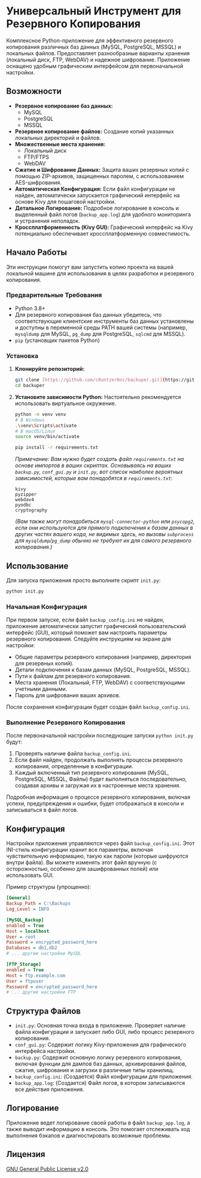 # Универсальный Инструмент для Резервного Копирования

Комплексное Python-приложение для эффективного резервного копирования различных баз данных (MySQL, PostgreSQL, MSSQL) и локальных файлов. Предоставляет разнообразные варианты хранения (локальный диск, FTP, WebDAV) и надежное шифрование. Приложение оснащено удобным графическим интерфейсом для первоначальной настройки.

## Возможности

* **Резервное копирование баз данных:**
    * MySQL
    * PostgreSQL
    * MSSQL
* **Резервное копирование файлов:** Создание копий указанных локальных директорий и файлов.
* **Множественные места хранения:**
    * Локальный диск
    * FTP/FTPS
    * WebDAV
* **Сжатие и Шифрование Данных:** Защита ваших резервных копий с помощью ZIP-архивов, защищенных паролем, с использованием AES-шифрования.
* **Автоматическая Конфигурация:** Если файл конфигурации не найден, автоматически запускается графический интерфейс на основе Kivy для пошаговой настройки.
* **Детальное Логирование:** Подробное логирование в консоль и выделенный файл логов (`backup_app.log`) для удобного мониторинга и устранения неполадок.
* **Кроссплатформенность (Kivy GUI):** Графический интерфейс на Kivy потенциально обеспечивает кроссплатформенную совместимость.

## Начало Работы

Эти инструкции помогут вам запустить копию проекта на вашей локальной машине для использования в целях разработки и резервного копирования.

### Предварительные Требования

* Python 3.8+
* Для резервного копирования баз данных убедитесь, что соответствующие клиентские инструменты баз данных установлены и доступны в переменной среды PATH вашей системы (например, `mysqldump` для MySQL, `pg_dump` для PostgreSQL, `sqlcmd` для MSSQL).
* `pip` (установщик пакетов Python)

### Установка

1.  **Клонируйте репозиторий:**
    ```bash
    git clone [https://github.com/c0untzer0nc/backuper.git](https://github.com/c0untzer0nc/backuper.git)
    cd backuper
    ```

2.  **Установите зависимости Python:**
    Настоятельно рекомендуется использовать виртуальное окружение.
    ```bash
    python -m venv venv
    # В Windows
    .\venv\Scripts\activate
    # В macOS/Linux
    source venv/bin/activate

    pip install -r requirements.txt
    ```
    *Примечание: Вам нужно будет создать файл `requirements.txt` на основе импортов в ваших скриптах. Основываясь на ваших `backup.py`, `conf_gui.py` и `init.py`, вот список наиболее вероятных зависимостей, которые вам понадобятся в `requirements.txt`:*

    ```
    kivy
    pyzipper
    webdav4
    pyodbc
    cryptography
    ```
    *(Вам также могут понадобиться `mysql-connector-python` или `psycopg2`, если они используются для прямого подключения к базам данных в других частях вашего кода, не видимых здесь, но вызовы `subprocess` для `mysqldump`/`pg_dump` обычно не требуют их для самого резервного копирования.)*

## Использование

Для запуска приложения просто выполните скрипт `init.py`:

```bash
python init.py
````

### Начальная Конфигурация

При первом запуске, если файл `backup_config.ini` не найден, приложение автоматически запустит графический пользовательский интерфейс (GUI), который поможет вам настроить параметры резервного копирования. Следуйте инструкциям на экране для настройки:

  * Общие параметры резервного копирования (например, директория для резервных копий).
  * Детали подключения к базам данных (MySQL, PostgreSQL, MSSQL).
  * Пути к файлам для резервного копирования.
  * Места хранения (Локальный, FTP, WebDAV) с соответствующими учетными данными.
  * Пароль для шифрования ваших архивов.

После сохранения конфигурации будет создан файл `backup_config.ini`.

### Выполнение Резервного Копирования

После первоначальной настройки последующие запуски `python init.py` будут:

1.  Проверять наличие файла `backup_config.ini`.
2.  Если файл найден, продолжать выполнять процессы резервного копирования, определенные в конфигурации.
3.  Каждый включенный тип резервного копирования (MySQL, PostgreSQL, MSSQL, Файлы) будет выполняться последовательно, создавая архивы и загружая их в настроенные места хранения.

Подробная информация о процессе резервного копирования, включая успехи, предупреждения и ошибки, будет отображаться в консоли и записываться в файл логов.

## Конфигурация

Настройки приложения управляются через файл `backup_config.ini`. Этот INI-стиль конфигурации хранит все параметры, включая чувствительную информацию, такую как пароли (которые шифруются внутри файла). Вы можете изменять этот файл вручную (с осторожностью, особенно для зашифрованных полей) или использовать GUI.

Пример структуры (упрощенно):

```ini
[General]
Backup_Path = C:\Backups
Log_Level = INFO

[MySQL_Backup]
enabled = True
Host = localhost
User = root
Password = encrypted_password_here
Databases = db1,db2
# ... другие настройки MySQL

[FTP_Storage]
enabled = True
Host = ftp.example.com
User = ftpuser
Password = encrypted_password_here
# ... другие настройки FTP
```

## Структура Файлов

  * `init.py`: Основная точка входа в приложение. Проверяет наличие файла конфигурации и запускает либо GUI, либо процесс резервного копирования.
  * `conf_gui.py`: Содержит логику Kivy-приложения для графического интерфейса настройки.
  * `backup.py`: Содержит основную логику резервного копирования, включая функции для дампов баз данных, архивирования файлов, сжатия, шифрования и загрузки в различные типы хранилищ.
  * `backup_config.ini`: (Создается) Файл конфигурации для приложения.
  * `backup_app.log`: (Создается) Файл логов, в котором записываются все действия приложения.

## Логирование

Приложение ведет логирование своей работы в файл `backup_app.log`, а также выводит информацию в консоль. Это помогает отслеживать ход выполнения бэкапов и диагностировать возможные проблемы.

## Лицензия

[GNU General Public License v2.0](https://www.gnu.org/licenses/old-licenses/gpl-2.0.en.html)


